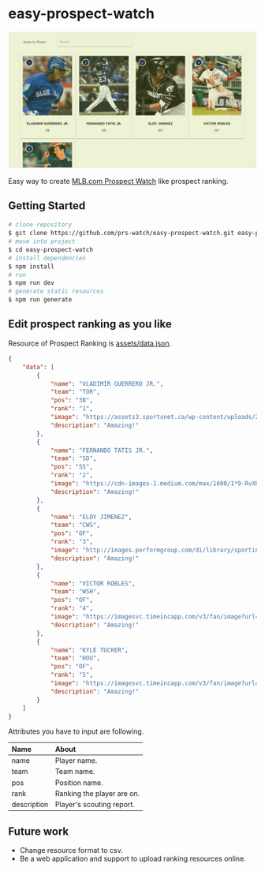 # easy-prospect-watch

![app](./app.png)

Easy way to create [MLB.com Prospect Watch](http://m.mlb.com/prospects) like prospect ranking.

## Getting Started

``` bash
# clone repository
$ git clone https://github.com/prs-watch/easy-prospect-watch.git easy-prospect-watch
# move into project
$ cd easy-prospect-watch
# install dependencies
$ npm install
# run
$ npm run dev
# generate static resources
$ npm run generate
```

## Edit prospect ranking as you like

Resource of Prospect Ranking is [assets/data.json](https://github.com/prs-watch/easy-prospect-watch/blob/master/assets/data.json). 

```json
{
    "data": [
        {
            "name": "VLADIMIR GUERRERO JR.",
            "team": "TOR",
            "pos": "3B",
            "rank": "1",
            "image": "https://assets3.sportsnet.ca/wp-content/uploads/2018/03/guerrero_vladjr1280-1040x572.jpg",
            "description": "Amazing!"
        },
        {
            "name": "FERNANDO TATIS JR.",
            "team": "SD",
            "pos": "SS",
            "rank": "2",
            "image": "https://cdn-images-1.medium.com/max/1600/1*9-RvXHUlsMa9KkEvwNS-EQ.jpeg",
            "description": "Amazing!"
        },
        {
            "name": "ELOY JIMENEZ",
            "team": "CWS",
            "pos": "OF",
            "rank": "3",
            "image": "http://images.performgroup.com/di/library/sporting_news/e/a0/eloyjimenez-062218-ftr-gettyjpg_uj2x9df2847x1p20hixucbjop.jpg?t=667829276&w=960&quality=70",
            "description": "Amazing!"
        },
        {
            "name": "VICTOR ROBLES",
            "team": "WSH",
            "pos": "OF",
            "rank": "4",
            "image": "https://imagesvc.timeincapp.com/v3/fan/image?url=https%3A%2F%2Fdistrictondeck.com%2Fwp-content%2Fuploads%2Fgetty-images%2F2017%2F07%2F1038899232.jpeg&c=sc&w=850&h=560",
            "description": "Amazing!"
        },
        {
            "name": "KYLE TUCKER",
            "team": "HOU",
            "pos": "OF",
            "rank": "5",
            "image": "https://imagesvc.timeincapp.com/v3/fan/image?url=https://houseofhouston.com/wp-content/uploads/getty-images/2018/03/928216584-houston-astros-v-new-york-mets.jpg.jpg&",
            "description": "Amazing!"
        }
    ]
}

```

Attributes you have to input are following.

|Name|About|
|:--|:--|
|name|Player name.|
|team|Team name.|
|pos|Position name.|
|rank|Ranking the player are on.|
|description|Player's scouting report.|

## Future work

+ Change resource format to csv.
+ Be a web application and support to upload ranking resources online.